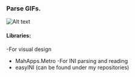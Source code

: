 ### Parse GIFs.

![Alt text](https://github.com/asm512/gif2png/raw/master/demo.gif?raw=true "Demo Image")
    
#### Libraries:

-For visual design 
- MahApps.Metro
-For INI parsing and reading 
- easyINI (can be found under my repositories)
